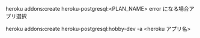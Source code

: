 heroku addons:create heroku-postgresql:<PLAN_NAME>
error になる場合アプリ選択

heroku addons:create heroku-postgresql:hobby-dev -a <heroku アプリ名>